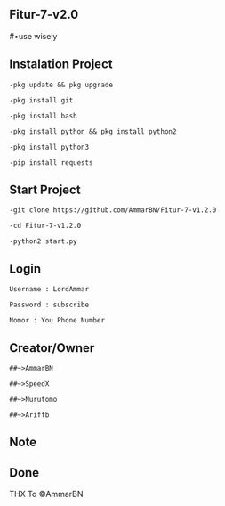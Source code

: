 ## Fitur-7-v2.0
#•use wisely

## Instalation Project
```shell script
-pkg update && pkg upgrade
```

```shell script
-pkg install git
```

```shell script
-pkg install bash
```

```shell script
-pkg install python && pkg install python2
```

```shell script
-pkg install python3
```

```shell script
-pip install requests
```

## Start Project
```shell script
-git clone https://github.com/AmmarBN/Fitur-7-v1.2.0
```

```shell script
-cd Fitur-7-v1.2.0
```

```shell script
-python2 start.py
```

## Login
```shell script
Username : LordAmmar
```

```shell script
Password : subscribe
```

```shell script
Nomor : You Phone Number
```

## Creator/Owner
```shell script
##~>AmmarBN
```

```shell script
##~>SpeedX
```

```shell script
##~>Nurutomo
```

```shell script
##~>Ariffb
```

## Note

## Done
THX To ©AmmarBN
